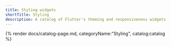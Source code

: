 ```yaml
---
title: Styling widgets
shortTitle: Styling
description: A catalog of Flutter's theming and responsiveness widgets.
---
```


{% render docs/catalog-page.md, categoryName:"Styling", catalog:catalog %}
